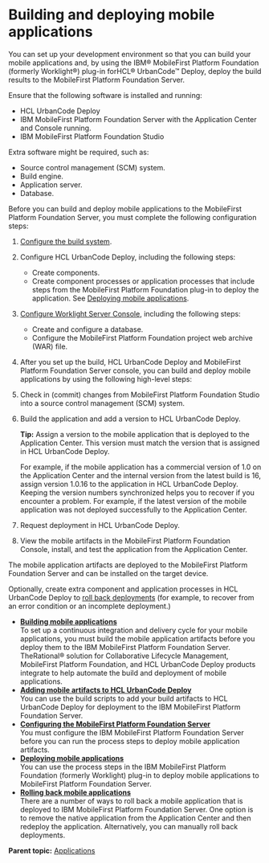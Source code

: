# Building and deploying mobile applications

You can set up your development environment so that you can build your mobile applications and, by using the IBM® MobileFirst Platform Foundation \(formerly Worklight®\) plug-in forHCL® UrbanCode™ Deploy, deploy the build results to the MobileFirst Platform Foundation Server.

Ensure that the following software is installed and running:

-   HCL UrbanCode Deploy
-   IBM MobileFirst Platform Foundation Server with the Application Center and Console running.
-   IBM MobileFirst Platform Foundation Studio

Extra software might be required, such as:

-   Source control management \(SCM\) system.
-   Build engine.
-   Application server.
-   Database.

Before you can build and deploy mobile applications to the MobileFirst Platform Foundation Server, you must complete the following configuration steps:

1.  [Configure the build system](plugins_worklight_buildresources.md).
2.  Configure HCL UrbanCode Deploy, including the following steps:
    -   Create components.
    -   Create component processes or application processes that include steps from the MobileFirst Platform Foundation plug-in to deploy the application. See [Deploying mobile applications](plugins_worklight_deploy.md).
3.  [Configure Worklight Server Console](plugins_worklight_configserver.md), including the following steps:
    -   Create and configure a database.
    -   Configure the MobileFirst Platform Foundation project web archive \(WAR\) file.

1.  After you set up the build, HCL UrbanCode Deploy and MobileFirst Platform Foundation Server console, you can build and deploy mobile applications by using the following high-level steps:
2.  Check in \(commit\) changes from MobileFirst Platform Foundation Studio into a source control management \(SCM\) system.
3.  Build the application and add a version to HCL UrbanCode Deploy. 

    **Tip:** Assign a version to the mobile application that is deployed to the Application Center. This version must match the version that is assigned in HCL UrbanCode Deploy.

    For example, if the mobile application has a commercial version of 1.0 on the Application Center and the internal version from the latest build is 16, assign version 1.0.16 to the application in HCL UrbanCode Deploy. Keeping the version numbers synchronized helps you to recover if you encounter a problem. For example, if the latest version of the mobile application was not deployed successfully to the Application Center.

4.  Request deployment in HCL UrbanCode Deploy. 
5.  View the mobile artifacts in the MobileFirst Platform Foundation Console, install, and test the application from the Application Center. 

The mobile application artifacts are deployed to the MobileFirst Platform Foundation Server and can be installed on the target device.

Optionally, create extra component and application processes in HCL UrbanCode Deploy to [roll back deployments](plugins_worklight_rollback.md) \(for example, to recover from an error condition or an incomplete deployment.\)

-   **[Building mobile applications](../topics/plugins_worklight_build.md)**  
To set up a continuous integration and delivery cycle for your mobile applications, you must build the mobile application artifacts before you deploy them to the IBM MobileFirst Platform Foundation Server. TheRational® solution for Collaborative Lifecycle Management, MobileFirst Platform Foundation, and HCL UrbanCode Deploy products integrate to help automate the build and deployment of mobile applications.
-   **[Adding mobile artifacts to HCL UrbanCode Deploy](../topics/plugins_worklight_add_artifacts.md)**  
You can use the build scripts to add your build artifacts to HCL UrbanCode Deploy for deployment to the IBM MobileFirst Platform Foundation Server.
-   **[Configuring the MobileFirst Platform Foundation Server](../topics/plugins_worklight_configserver.md)**  
You must configure the IBM MobileFirst Platform Foundation Server before you can run the process steps to deploy mobile application artifacts.
-   **[Deploying mobile applications](../topics/plugins_worklight_deploy.md)**  
You can use the process steps in the IBM MobileFirst Platform Foundation \(formerly Worklight\) plug-in to deploy mobile applications to MobileFirst Platform Foundation Server.
-   **[Rolling back mobile applications](../topics/plugins_worklight_rollback.md)**  
There are a number of ways to roll back a mobile application that is deployed to IBM MobileFirst Platform Foundation Server. One option is to remove the native application from the Application Center and then redeploy the application. Alternatively, you can manually roll back deployments.

**Parent topic:** [Applications](../topics/applications_ch.md)

